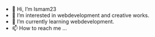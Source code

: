 - 👋 Hi, I’m Ismam23
- 👀 I’m interested in webdevelopment and creative works.
- 🌱 I’m currently learning webdevelopment.
- 📫 How to reach me ...

<!---
Ismam23/Ismam23 is a ✨ special ✨ repository because its `README.md` (this file) appears on your GitHub profile.
You can click the Preview link to take a look at your changes.
--->
